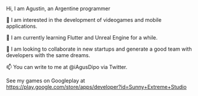 Hi, I am Agustin, an Argentine programmer

👀 I am interested in the development of videogames and mobile applications.

🌱 I am currently learning Flutter and Unreal Engine for a while.

💞️ I am looking to collaborate in new startups and generate a good team with developers with the same dreams.

📫 You can write to me at @iAgusDipo via Twitter.

See my games on Googleplay at https://play.google.com/store/apps/developer?id=Sunny+Extreme+Studio
<!---
YisusGo/YisusGo is a ✨ special ✨ repository because its `README.md` (this file) appears on your GitHub profile.
You can click the Preview link to take a look at your changes.
--->
